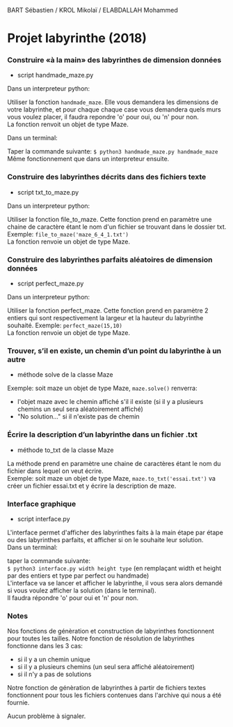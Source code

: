 BART Sébastien / KROL Mikolaï / ELABDALLAH Mohammed

# Projet labyrinthe (2018)


### Construire «à la main» des labyrinthes de dimension données

- script handmade_maze.py

Dans un interpreteur python:

Utiliser la fonction `handmade_maze`.
Elle vous demandera les dimensions de votre labyrinthe, 
et pour chaque chaque case vous demandera quels murs vous voulez placer, 
il faudra repondre 'o' pour oui, ou 'n' pour non.  
La fonction renvoit un objet de type Maze.

Dans un terminal:

Taper la commande suivante:
`$ python3 handmade_maze.py handmade_maze `  
Même fonctionnement que dans un interpreteur ensuite.


### Construire des labyrinthes décrits dans des fichiers texte

- script txt_to_maze.py

Dans un interpreteur python:

Utiliser la fonction file_to_maze.
Cette fonction prend en paramètre une chaine de caractère étant le nom d'un fichier se trouvant dans le dossier txt.
Exemple: `file_to_maze('maze_6_4_1.txt')`  
La fonction renvoie un objet de type Maze.


### Construire des labyrinthes parfaits aléatoires de dimension données

- script perfect_maze.py

Dans un interpreteur python:

Utiliser la fonction perfect_maze.
Cette fonction prend en paramètre 2 entiers qui sont respectivement la largeur et la hauteur du labyrinthe souhaité.
Exemple: `perfect_maze(15,10)`  
La fonction renvoie un objet de type Maze.


### Trouver, s’il en existe, un chemin d’un point du labyrinthe à un autre

- méthode solve de la classe Maze

Exemple: soit maze un objet de type Maze, `maze.solve()` renverra:  
- l'objet maze avec le chemin affiché s'il il existe (si il y a plusieurs chemins un seul sera aléatoirement affiché)
- "No solution..." si il n'existe pas de chemin

### Écrire la description d’un labyrinthe dans un fichier .txt

- méthode to_txt de la classe Maze

La méthode prend en paramètre une chaine de caractères étant le nom du fichier dans lequel on veut écrire.  
Exemple: soit maze un objet de type Maze, `maze.to_txt('essai.txt')` va créer un fichier essai.txt et y écrire la description de maze.


### Interface graphique

- script interface.py

L'interface permet d'afficher des labyrinthes faits à la main étape par étape ou des labyrinthes parfaits, et afficher si on le souhaite leur solution.  
Dans un terminal:

taper la commande suivante:  
`$ python3 interface.py width height type` (en remplaçant width et height par des entiers et type par perfect ou handmade)  
L'interface va se lancer et afficher le labyrinthe, il vous sera alors demandé si vous voulez afficher la solution (dans le terminal).  
Il faudra répondre 'o' pour oui et 'n' pour non.

### Notes

Nos fonctions de génèration et construction de labyrinthes fonctionnent pour toutes les tailles.
Notre fonction de résolution de labyrinthes fonctionne dans les 3 cas:
- si il y a un chemin unique
- si il y a plusieurs chemins (un seul sera affiché aléatoirement)
- si il n'y a pas de solutions

Notre fonction de génèration de labyrinthes à partir de fichiers textes fonctionnent pour tous les fichiers contenues dans l'archive qui nous a été fournie.

Aucun problème à signaler.
